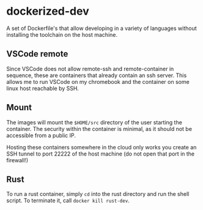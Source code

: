 # dockerized-dev

A set of Dockerfile's that allow developing in a variety of languages without
installing the toolchain on the host machine.

## VSCode remote

Since VSCode does not allow remote-ssh and remote-container in sequence, these
are containers that already contain an ssh server. This allows me to run 
VSCode on my chromebook and the container on some linux host reachable by SSH.

## Mount

The images will mount the `$HOME/src` directory of the user starting the
container. The security within the container is minimal, as it should not be
accessible from a public IP.

Hosting these containers somewhere in the cloud only works you create an SSH
tunnel to port 22222 of the host machine (do not open that port in the
firewall!)

## Rust

To run a rust container, simply `cd` into the rust directory and run the shell
script. To terminate it, call `docker kill rust-dev`.
